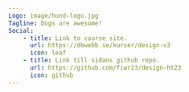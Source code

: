 ```yaml
---
Logo: image/hund-logo.jpg
Tagline: Dogs are awesome!
Social:
    - title: Link to course site.
      url: https://dbwebb.se/kurser/design-v3
      icon: leaf
    - title: Link till sidans github repo.
      url: https://github.com/fiwr23/design-ht23
      icon: github  
---
```

